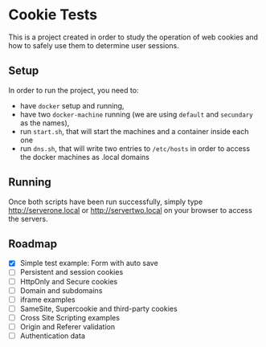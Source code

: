 # Cookie Tests

This is a project created in order to study the operation of web cookies and how to safely use them to determine user sessions.

## Setup
In order to run the project, you need to: 

* have `docker` setup and running, 
* have two `docker-machine` running (we are using `default` and `secundary` as the names),
* run `start.sh`, that will start the machines and a container inside each one
* run `dns.sh`, that will write two entries to `/etc/hosts` in order to access the docker machines as .local domains

## Running

Once both scripts have been run successfully, simply type http://serverone.local or http://servertwo.local on your browser to access the servers.

## Roadmap

- [x] Simple test example: Form with auto save
- [ ] Persistent and session cookies
- [ ] HttpOnly and Secure cookies
- [ ] Domain and subdomains
- [ ] iframe examples
- [ ] SameSite, Supercookie and third-party cookies
- [ ] Cross Site Scripting examples
- [ ] Origin and Referer validation
- [ ] Authentication data